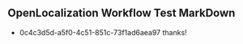 ## OpenLocalization Workflow Test MarkDown
* 0c4c3d5d-a5f0-4c51-851c-73f1ad6aea97 thanks!

<!--HONumber=Jul16_HO3-->


